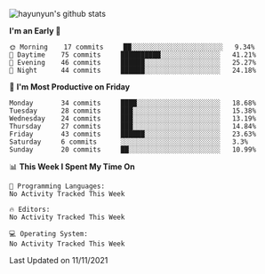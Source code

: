 
![hayunyun's github stats](https://github-readme-stats.vercel.app/api?username=hayunyun&show_icons=true)


<!--START_SECTION:waka-->
**I'm an Early 🐤** 

```text
🌞 Morning    17 commits     ██░░░░░░░░░░░░░░░░░░░░░░░   9.34% 
🌆 Daytime    75 commits     ██████████░░░░░░░░░░░░░░░   41.21% 
🌃 Evening    46 commits     ██████░░░░░░░░░░░░░░░░░░░   25.27% 
🌙 Night      44 commits     ██████░░░░░░░░░░░░░░░░░░░   24.18%

```
📅 **I'm Most Productive on Friday** 

```text
Monday       34 commits     ████░░░░░░░░░░░░░░░░░░░░░   18.68% 
Tuesday      28 commits     ███░░░░░░░░░░░░░░░░░░░░░░   15.38% 
Wednesday    24 commits     ███░░░░░░░░░░░░░░░░░░░░░░   13.19% 
Thursday     27 commits     ███░░░░░░░░░░░░░░░░░░░░░░   14.84% 
Friday       43 commits     ██████░░░░░░░░░░░░░░░░░░░   23.63% 
Saturday     6 commits      ░░░░░░░░░░░░░░░░░░░░░░░░░   3.3% 
Sunday       20 commits     ██░░░░░░░░░░░░░░░░░░░░░░░   10.99%

```


📊 **This Week I Spent My Time On** 

```text
💬 Programming Languages: 
No Activity Tracked This Week

🔥 Editors: 
No Activity Tracked This Week

💻 Operating System: 
No Activity Tracked This Week

```


 Last Updated on 11/11/2021
<!--END_SECTION:waka-->

<!--
**hayunyun/hayunyun** is a ✨ _special_ ✨ repository because its `README.md` (this file) appears on your GitHub profile.

Here are some ideas to get you started:

- 🔭 I’m currently working on ...
- 🌱 I’m currently learning ...
- 👯 I’m looking to collaborate on ...
- 🤔 I’m looking for help with ...
- 💬 Ask me about ...
- 📫 How to reach me: ...
- 😄 Pronouns: ...
- ⚡ Fun fact: ...
-->
